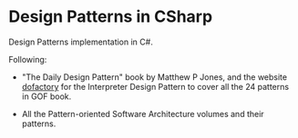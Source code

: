 # Design Patterns in CSharp

Design Patterns implementation in C#.

Following:
- "The Daily Design Pattern" book by Matthew P Jones, and the website [dofactory](https://www.dofactory.com/net/interpreter-design-pattern) for the Interpreter Design Pattern to cover all the 24 patterns in GOF book.

- All the Pattern-oriented Software Architecture volumes and their patterns.
